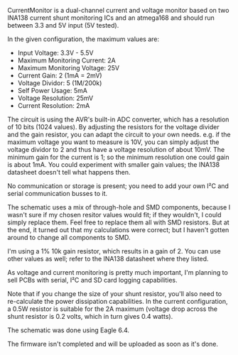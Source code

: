 CurrentMonitor is a dual-channel current and voltage monitor based on two INA138 current shunt monitoring ICs and an atmega168 and should run between 3.3 and 5V input (5V tested).

In the given configuration, the maximum values are:

* Input Voltage: 3.3V - 5.5V
* Maximum Monitoring Current: 2A
* Maximum Monitoring Voltage: 25V
* Current Gain: 2 (1mA = 2mV)
* Voltage Dividor: 5 (1M/200k)
* Self Power Usage: 5mA
* Voltage Resolution: 25mV
* Current Resolution: 2mA

The circuit is using the AVR's built-in ADC converter, which has a resolution of 10 bits (1024 values). By adjusting the resistors for the voltage divider and the gain resistor, you can adapt the circuit to your own needs. e.g. if the maximum voltage you want to measure is 10V, you can simply adjust the voltage dividor to 2 and thus have a voltage resolution of about 10mV. The minimum gain for the current is 1; so the minimum resolution one could gain is about 1mA. You could experiment with smaller gain values; the INA138 datasheet doesn't tell what happens then.

No communication or storage is present; you need to add your own I²C and serial communication busses to it.

The schematic uses a mix of through-hole and SMD components, because I wasn't sure if my chosen resitor values would fit; if they wouldn't, I could simply replace them. Feel free to replace them all with SMD resistors. But at the end, it turned out that my calculations were correct; but I haven't gotten around to change all components to SMD.

I'm using a 1% 10k gain resistor, which results in a gain of 2. You can use other values as well; refer to the INA138 datasheet where they listed.

As voltage and current monitoring is pretty much important, I'm planning to sell PCBs with serial, I²C and SD card logging capabilities.

Note that if you change the size of your shunt resistor, you'll also need to re-calculate the power dissipation capabilities. In the current configuration, a 0.5W resistor is suitable for the 2A maximum (voltage drop across the shunt resistor is 0.2 volts, which in turn gives 0.4 watts).

The schematic was done using Eagle 6.4.

The firmware isn't completed and will be uploaded as soon as it's done.
